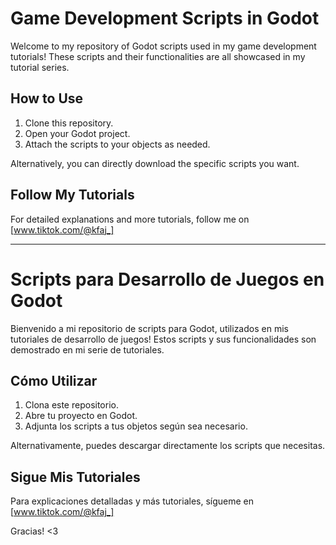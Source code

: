 # Game Development Scripts in Godot

Welcome to my repository of Godot scripts used in my game development tutorials! These scripts and their functionalities are all showcased in my tutorial series.

## How to Use
1. Clone this repository.
2. Open your Godot project.
3. Attach the scripts to your objects as needed.

Alternatively, you can directly download the specific scripts you want.

## Follow My Tutorials
For detailed explanations and more tutorials, follow me on [www.tiktok.com/@kfaj_]

---

# Scripts para Desarrollo de Juegos en Godot

Bienvenido a mi repositorio de scripts para Godot, utilizados en mis tutoriales de desarrollo de juegos! Estos scripts y sus funcionalidades son demostrado en mi serie de tutoriales.

## Cómo Utilizar
1. Clona este repositorio.
2. Abre tu proyecto en Godot.
3. Adjunta los scripts a tus objetos según sea necesario.

Alternativamente, puedes descargar directamente los scripts que necesitas.

## Sigue Mis Tutoriales
Para explicaciones detalladas y más tutoriales, sígueme en [www.tiktok.com/@kfaj_]

Gracias! <3
